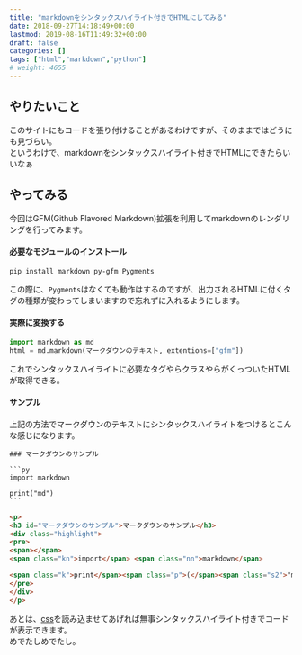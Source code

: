 ```yaml
---
title: "markdownをシンタックスハイライト付きでHTMLにしてみる"
date: 2018-09-27T14:18:49+00:00
lastmod: 2019-08-16T11:49:32+00:00
draft: false
categories: []
tags: ["html","markdown","python"]
# weight: 4655
---
```

## やりたいこと
このサイトにもコードを張り付けることがあるわけですが、そのままではどうにも見づらい。  
というわけで、markdownをシンタックスハイライト付きでHTMLにできたらいいなぁ  

## やってみる
今回はGFM(Github Flavored Markdown)拡張を利用してmarkdownのレンダリングを行ってみます。

#### 必要なモジュールのインストール
```
pip install markdown py-gfm Pygments  
```
この際に、`Pygments`はなくても動作はするのですが、出力されるHTMLに付くタグの種類が変わってしまいますので忘れずに入れるようにします。  


#### 実際に変換する
```py
import markdown as md
html = md.markdown(マークダウンのテキスト, extentions=["gfm"])
```

これでシンタックスハイライトに必要なタグやらクラスやらがくっついたHTMLが取得できる。  

#### サンプル  
上記の方法でマークダウンのテキストにシンタックスハイライトをつけるとこんな感じになります。   


    ### マークダウンのサンプル  

    ```py
    import markdown

    print("md")
    ```


```html
<p>
<h3 id="マークダウンのサンプル">マークダウンのサンプル</h3>
<div class="highlight">
<pre>
<span></span>
<span class="kn">import</span> <span class="nn">markdown</span>

<span class="k">print</span><span class="p">(</span><span class="s2">"md"</span><span class="p">)</span>
</pre>
</div>
</p>
```

あとは、[css](https://drive.google.com/open?id=1KdG6dRhPamzmCU770QY_ULxfeQ7BI_pY)を読み込ませてあげれば無事シンタックスハイライト付きでコードが表示できます。  
めでたしめでたし。
